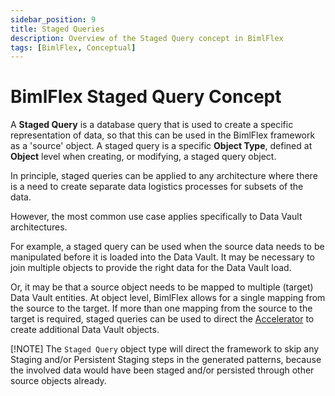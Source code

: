 ```yaml
---
sidebar_position: 9
title: Staged Queries
description: Overview of the Staged Query concept in BimlFlex
tags: [BimlFlex, Conceptual]
---
```

# BimlFlex Staged Query Concept

A **Staged Query** is a database query that is used to create a specific representation of data, so that this can be used in the BimlFlex framework as a 'source' object. A staged query is a specific **Object Type**, defined at **Object** level when creating, or modifying, a staged query object.

In principle, staged queries can be applied to any architecture where there is a need to create separate data logistics processes for subsets of the data.

However, the most common use case applies specifically to Data Vault architectures.

For example, a staged query can be used when the source data needs to be manipulated before it is loaded into the Data Vault. It may be necessary to join multiple objects to provide the right data for the Data Vault load.

Or, it may be that a source object needs to be mapped to multiple (target) Data Vault entities. At object level, BimlFlex allows for a single mapping from the source to the target. If more than one mapping from the source to the target is required, staged queries can be used to direct the [Accelerator](../metadata-editors/accelerator) to create additional Data Vault objects.


[!NOTE]
The `Staged Query` object type will direct the framework to skip any Staging and/or Persistent Staging steps in the generated patterns, because the involved data would have been staged and/or persisted through other source objects already.